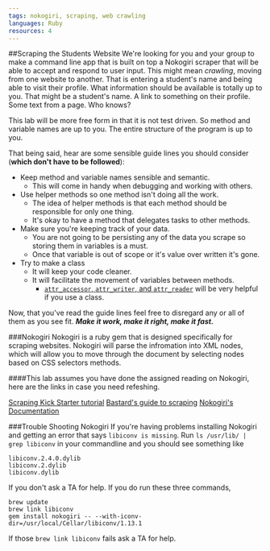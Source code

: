 ```yaml
---
tags: nokogiri, scraping, web crawling
languages: Ruby
resources: 4
---
```


##Scraping the Students Website
We're looking for you and your group to make a command line app that is built on top a Nokogiri scraper that will be able to accept and respond to user input.  This might mean _crawling_, moving from one website to another.  That is entering a student's name and being able to visit their profile.  What information should be available is totally up to you.  That might be a student's name.  A link to something on their profile.  Some text from a page.  Who knows?

This lab will be more free form in that it is not test driven.  So method and variable names are up to you.  The entire structure of the program is up to you.

That being said, hear are some sensible guide lines you should consider (__which don't have to be followed__):
- Keep method and variable names sensible and semantic.
  - This will come in handy when debugging and working with others.
- Use helper methods so one method isn't doing all the work.
  - The idea of helper methods is that each method should be responsible for only one thing.
  - It's okay to have a method that delegates tasks to other methods.
- Make sure you're keeping track of your data.
  - You are not going to be persisting any of the data you scrape so storing them in variables is a must.
  - Once that variable is out of scope or it's value over written it's gone.
- Try to make a class
  - It will keep your code cleaner.
  - It will facilitate the movement of variables between methods.
    - [`attr_accessor`, `attr_writer`, and `attr_reader`](http://stackoverflow.com/questions/4370960/what-is-attr-accessor-in-ruby) will be very helpful if you use a class.

Now, that you've read the guide lines feel free to disregard any or all of them as you see fit.  ___Make it work, make it right, make it fast.___

###Nokogiri
Nokogiri is a ruby gem that is designed specifically for scraping websites.  Nokogiri will parse the infromation into XML nodes, which will allow you to move through the document by selecting nodes based on CSS selectors methods.

####This lab assumes you have done the assigned reading on Nokogiri, here are the links in case you need refeshing.

[Scraping Kick Starter tutorial](https://github.com/flatiron-school-students/scraping-kickstarter-ruby-005)
[Bastard's guide to scraping](http://ruby.bastardsbook.com/chapters/html-parsing/)
[Nokogiri's Documentation](http://nokogiri.org/)

###Trouble Shooting Nokogiri
If you're having problems installing Nokogiri and getting an error that says `libiconv is missing`. Run `ls /usr/lib/ | grep libiconv` in your commandline and you should see something like 
```
libiconv.2.4.0.dylib
libiconv.2.dylib
libiconv.dylib
```
If you don't ask a TA for help.  If you do run these three commands,
```
brew update
brew link libiconv
gem install nokogiri -- --with-iconv-dir=/usr/local/Cellar/libiconv/1.13.1
```
If those `brew link libiconv` fails ask a TA for help.
